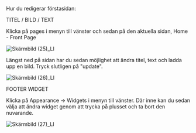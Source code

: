 Hur du redigerar förstasidan:

TITEL / BILD / TEXT

Klicka på pages i menyn till vänster och sedan på den aktuella sidan, Home - Front Page

![Skärmbild (25)_LI](https://user-images.githubusercontent.com/70195886/139600299-9c69e8b3-1f0a-4cdf-a4c3-e61ee6bb40d0.jpg)

Längst ned på sidan har du sedan möjlighet att ändra titel, text och ladda upp en bild. Tryck slutligen på "update".

![Skärmbild (26)_LI](https://user-images.githubusercontent.com/70195886/139600365-d1f4a077-0a13-497a-8683-7462d7bd25b0.jpg)




FOOTER WIDGET

Klicka på Appearance -> Widgets i menyn till vänster. Där inne kan du sedan välja att ändra widget genom att trycka på plusset och ta bort den nuvarande.

![Skärmbild (27)_LI](https://user-images.githubusercontent.com/70195886/139600464-d1970a0d-1450-45ec-901b-a2627d129f64.jpg)
